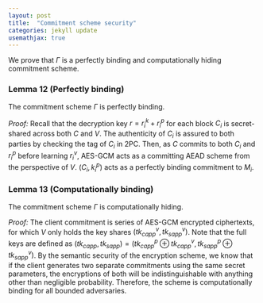 ```yaml
---
layout: post
title:  "Commitment scheme security"
categories: jekyll update
usemathjax: true
---
```


We prove that $\Gamma$ is a perfectly binding and computationally hiding commitment scheme.

### Lemma 12 (Perfectly binding)

The commitment scheme $\Gamma$ is perfectly binding.

*Proof:* Recall that the decryption key $r = r_{i}^{k} + r_{i}^{p}$ for each block $C_{i}$ is secret-shared across both $C$ and $V$. The authenticity of $C_{i}$ is assured to both parties by checking the tag of $C_{i}$ in 2PC. Then, as $C$ commits to both $C_{i}$ and $r_{i}^{p}$ before learning $r_{i}^{v}$, AES-GCM acts as a committing AEAD scheme from the perspective of $V$. $(C_{i}, k_{i}^{p})$ acts as a perfectly binding commitment to $M_{i}$.

### Lemma 13 (Computationally binding)

The commitment scheme $\Gamma$ is computationally hiding.

*Proof:* The client commitment is series of AES-GCM encrypted ciphertexts, for which $V$ only holds the key shares $(tk_{capp}^v,tk_{sapp}^v)$. Note that the full keys are defined as $(tk_{capp},tk_{sapp}) = (tk_{capp}^p \oplus tk_{capp}^v, tk_{sapp}^p \oplus tk_{sapp}^v)$. By the semantic security of the encryption scheme, we know that if the client generates two separate commitments using the same secret parameters, the encryptions of both will be indistinguishable with anything other than negligible probability. Therefore, the scheme is computationally binding for all bounded adversaries.
